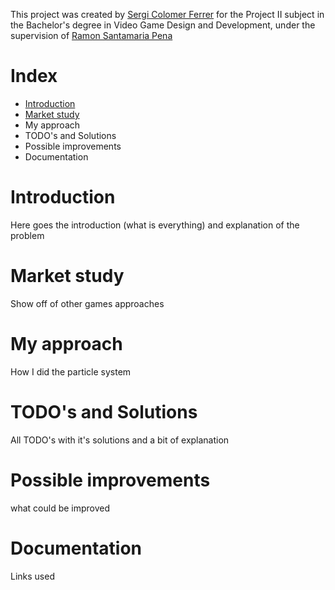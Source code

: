 This project was created by [Sergi Colomer Ferrer](https://github.com/Lladruc37) for the Project II subject in the Bachelor's degree in Video Game Design and Development, under the supervision of [Ramon Santamaria Pena](https://github.com/raysan5)

# Index
- [Introduction](https://github.com/Lladruc37/ParticleSystem/tree/main/docs#introduction)
- [Market study](https://lladruc37.github.io/ParticleSystem/Market_study)
- My approach
- TODO's and Solutions
- Possible improvements
- Documentation

# Introduction
Here goes the introduction (what is everything) and explanation of the problem

# Market study
Show off of other games approaches

# My approach
How I did the particle system

# TODO's and Solutions
All TODO's with it's solutions and a bit of explanation

# Possible improvements
what could be improved

# Documentation
Links used
